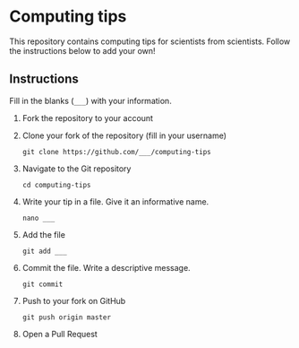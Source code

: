 # Computing tips

This repository contains computing tips for scientists from scientists. Follow the instructions below to add your own!

## Instructions

Fill in the blanks (`___`) with your information.

1. Fork the repository to your account

1. Clone your fork of the repository (fill in your username)

    ```
    git clone https://github.com/___/computing-tips
    ```

1. Navigate to the Git repository

    ```
    cd computing-tips
    ```

1. Write your tip in a file. Give it an informative name.

    ```
    nano ___
    ```

1. Add the file

    ```
    git add ___
    ```

1. Commit the file. Write a descriptive message.

    ```
    git commit
    ```

1. Push to your fork on GitHub

    ```
    git push origin master
    ```

1. Open a Pull Request
